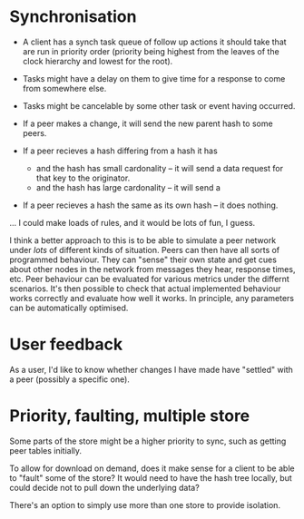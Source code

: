 #  Synchronisation

* A client has a synch task queue of follow up actions it should take that are run in priority order (priority being highest from the leaves of the clock hierarchy and lowest for the root). 
* Tasks might have a delay on them to give time for a response to come from somewhere else.
* Tasks might be cancelable by some other task or event having occurred.

* If a peer makes a change, it will send the new parent hash to some peers.
* If a peer recieves a hash differing from a hash it has
    * and the hash has small cardonality – it will send a data request for that key to the originator.
    * and the hash has large cardonality – it will send a  
* If a peer recieves a hash the same as its own hash – it does nothing.

… I could make loads of rules, and it would be lots of fun, I guess. 

I think a better approach to this is to be able to simulate a peer network under _lots_ of different kinds of situation. Peers can then have all sorts of programmed behaviour. They can "sense" their own state and get cues about other nodes in the network from messages they hear, response times, etc. Peer behaviour can be evaluated for various metrics under the differnt scenarios. It's then possible to check that actual implemented behaviour works correctly and evaluate how well it works. In principle, any parameters can be automatically optimised.

# User feedback

As a user, I'd like to know whether changes I have made have "settled" with a peer (possibly a specific one). 

# Priority, faulting, multiple store

Some parts of the store might be a higher priority to sync, such as getting peer tables initially.

To allow for download on demand, does it make sense for a client to be able to "fault" some of the store? It would need to have the hash tree locally, but could decide not to pull down the underlying data?

There's an option to simply use more than one store to provide isolation.
